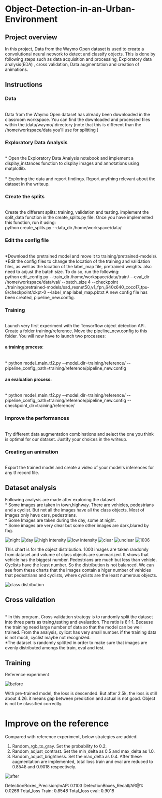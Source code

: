 # Object-Detection-in-an-Urban-Environment

## Project overview
In this project, Data from the Waymo Open dataset is used to create a convolutional neural network to detect and classify objects. This is done by following steps such as data acquisition and processing, Exploratory data analysis(EDA) , cross validation, Data augmentation and creation of animations.

## Instructions
### Data
<br> Data from the Waymo Open dataset has already been downloaded in the classroom workspace. You can find the downloaded and processed files within the /data/waymo/ directory (note that this is different than the /home/workspace/data you'll use for splitting )
### Exploratory Data Analysis
<br> * Open the Exploratory Data Analysis notebook and implement a display_instances function to display images and annotations using matplotlib.  
<br> * Exploring the data and report findings. Report anything relevant about the dataset in the writeup.
### Create the splits
<br> Create the different splits: training, validation and testing. implement the split_data function in the create_splits.py file. Once you have implemented this function, run it using:
<br> python create_splits.py --data_dir /home/workspace/data/
### Edit the config file
<br> *Download the pretrained model and move it to training/pretrained-models/.
<br> *Edit the config files to change the location of the training and validation files, as well as the location of the label_map file, pretrained weights. also need to adjust the batch size. To do so, run the following:
<br> python edit_config.py --train_dir /home/workspace/data/train/ --eval_dir /home/workspace/data/val/ --batch_size 4 --checkpoint ./training/pretrained-models/ssd_resnet50_v1_fpn_640x640_coco17_tpu-8/checkpoint/ckpt-0 --label_map label_map.pbtxt
A new config file has been created, pipeline_new.config.
### Training
<br> Launch very first experiment with the Tensorflow object detection API. Create a folder training/reference. Move the pipeline_new.config to this folder. You will now have to launch two processes:
#### a training process:
<br> * python model_main_tf2.py --model_dir=training/reference/ --pipeline_config_path=training/reference/pipeline_new.config
#### an evaluation process:
<br> * python model_main_tf2.py --model_dir=training/reference/ --pipeline_config_path=training/reference/pipeline_new.config --checkpoint_dir=training/reference/
### Improve the performances
<br> Try different data augmentation combinations and select the one you think is optimal for our dataset. Justify your choices in the writeup.
### Creating an animation
<br> Export the trained model and create a video of your model's inferences for any tf record file. 

## Dataset analysis
Following analysis are made after exploring the dataset
<br> * Some images are taken in town,highway. There are vehicles, pedestrians and a cyclist. But not all the images have all the class objects. Most of images only have cars, pedestrians. 
<br> * Some Images are taken during the day, some at night.
<br> * Some images are very clear but some other images are dark,blured by fog.

![night](https://user-images.githubusercontent.com/99339837/153398084-f9d3ddea-5d23-44f4-bda9-aaa1ecb37c4f.jpg)
![day](https://user-images.githubusercontent.com/99339837/153398017-5336c4ed-6d45-4736-8794-613f0b237ad0.jpg)
![high intensity](https://user-images.githubusercontent.com/99339837/153402604-ca183133-97df-4386-9f42-277638035cb9.jpg)
![low intensity](https://user-images.githubusercontent.com/99339837/153401309-a31dcabd-1ea9-4e8b-9369-0fe7c12421c6.jpg)
![clear](https://user-images.githubusercontent.com/99339837/153400726-d0c76308-8ca9-4922-a7f9-b5c0b63b4109.jpg)
![unclear](https://user-images.githubusercontent.com/99339837/153401355-c5291b1b-4469-4ad1-9685-22329ea45f43.jpg)
![1006](https://user-images.githubusercontent.com/99339837/170037858-bec2b546-da51-43f3-a261-a123ab2bce36.jpg)

This chart is for the object distribution. 
1000 images are taken randomly from dataset and volume of class objects are summarized. It shows that vehicle has the biggest number.  Pedestrians are much but less than vehicle. Cyclists have the least number. So the distribution is not balanced.
We can see from these charts that the images contain a higer number of vehicles that pedestrians and cyclists, where cyclists are the least numerous objects.

![class distribution](https://user-images.githubusercontent.com/99339837/170052524-5ace906c-2d1a-42b4-b9ab-d40d1fcfc9e8.jpg)

## Cross validation
<br> * In this program, Cross validation strategy is to randomly split the dataset into three parts as traing,testing and evaluation. The ratio is 8:1:1. Because the training need large number of data so that the model can be well trained. From the analysis, cylicst has very small number. if the training data is not much, cyclist maybe not recognized.
<br> *The dataset is randomly splitted in order to make sure that images are evenly distributed amongs the train, eval and test.

## Training
Reference experiment




![before](https://user-images.githubusercontent.com/99339837/153402771-86d8fe5d-a29e-4088-b4d9-7673caa91896.jpg)





With pre-trained model, the loss is descended. But after 2.5k, the loss is still about 4.26. it means gap between prediction and actual is not good. Object is not be classified correctly.



# Improve on the reference
Compared with reference experiment, below strategies are added.
1. Random_rgb_to_gray. Set the probability to 0.2.
2. Random_adjust_contrast. Set the min_delta as 0.5 and max_delta as 1.0.
3. Random_adjust_brightness. Set the max_delta as 0.4.
After these augmentation are implemented, total loss train and eval are reduced to 0.8548 and 0.9018 respectively.

 ![after](https://user-images.githubusercontent.com/99339837/153401113-f6b3fadf-cd3b-452e-a02f-448c7e5a752d.jpg)


DetectionBoxes_Precision/mAP: 0.1103
DetectionBoxes_Recall/AR@1: 0.0266
Total_loss Train: 0.8548
Total_loss eval:  0.9018

